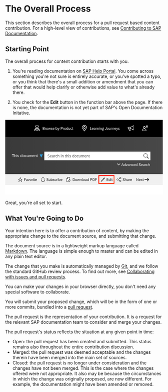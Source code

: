 # The Overall Process

This section describes the overall process for a pull request based content contribution. For a high-level view of contributions, see [Contributing to SAP Documentation](../contributing.md).

## Starting Point

The overall process for content contribution starts with you.

1. You're reading documentation on [SAP Help Portal](http://help.sap.com). You come across something you're not sure is entirely accurate, or you've spotted a typo, or you think that there's a small addition or amendment that you can offer that would help clarify or otherwise add value to what's already there.

2. You check for the **Edit** button in the function bar above the page. If there is none, the documentation is not yet part of SAP's Open Documentation Initative.

![Content contribution link](../assets/content-contribution-link.png)

Great, you're all set to start.

## What You're Going to Do

Your intention here is to offer a contribution of content, by making the appropriate change to the document source, and submitting that change.

The document source is in a lightweight markup language called [Markdown][markdown]. The language is simple enough to master and can be edited in any plain text editor.

The change that you make is automatically managed by [Git][git], and we follow the standard GitHub review process. To find out more, see [Collaborating with issues and pull requests][github-pull-request].

You can make your changes in your browser directly, you don't need any special software to collaborate.

You will submit your proposed change, which will be in the form of one or more commits, bundled into a [pull request][github-pull-request].

The pull request is the representation of your contribution.  It is a request for the relevant SAP documentation team to consider and merge your changes.

The pull request's status reflects the situation at any given point in time:

- Open: the pull request has been created and submitted. This status remains also throughout the entire contribution discussion.
- Merged: the pull request was deemed acceptable and the changes therein have been merged into the main set of sources.
- Closed: the pull request is no longer under consideration and the changes have not been merged. This is the case where the changes offered were not appropriate. It also may be because the circumstances in which the change was originally proposed, are now different. For example, the documentation might have been amended or removed.

[sap-help-portal]: https://help.sap.com
[markdown]: https://en.wikipedia.org/wiki/Markdown
[git]: https://en.wikipedia.org/wiki/Git
[github]: https://github.com
[github-pull-request]: https://docs.github.com/en/github/collaborating-with-issues-and-pull-requests/about-pull-requests
